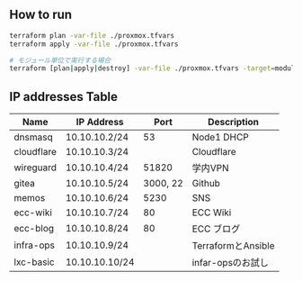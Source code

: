 ## How to run

```bash
terraform plan -var-file ./proxmox.tfvars
terraform apply -var-file ./proxmox.tfvars

# モジュール単位で実行する場合
terraform [plan|apply|destroy] -var-file ./proxmox.tfvars -target=module.[モジュール名]
```

## IP addresses Table

| Name | IP Address | Port | Description |
|------|------------|------|-------------|
| dnsmasq | 10.10.10.2/24 | 53 | Node1 DHCP |
| cloudflare | 10.10.10.3/24 | | Cloudflare |
| wireguard | 10.10.10.4/24 | 51820 | 学内VPN |
| gitea | 10.10.10.5/24 | 3000, 22 | Github |
| memos | 10.10.10.6/24 | 5230 | SNS |
| ecc-wiki | 10.10.10.7/24 | 80 | ECC Wiki |
| ecc-blog | 10.10.10.8/24 | 80 | ECC ブログ |
| infra-ops | 10.10.10.9/24 | | TerraformとAnsible |
| lxc-basic | 10.10.10.10/24 | | infar-opsのお試し |